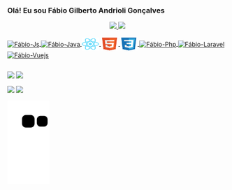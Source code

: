 ### Olá! Eu sou Fábio Gilberto Andrioli Gonçalves

<!--
**fabioandrioli/fabioandrioli** is a ✨ _special_ ✨ repository because its `README.md` (this file) appears on your GitHub profile.

Here are some ideas to get you started:

- 🔭 Hoje eu trabalho com front-end.
- 🌱 Estou estudando javascript, vuejs, php, laravel, java, css, react-native, flutter.
- 💬 Ask me about ...
- 📫 Entre em contato comigo por aqui: fabio.drioli@gmail.com
- 😄 Pronouns: ele / dele.
- ⚡ Fun fact: ...
-->
<div align="center">
  <a href="https://github.com/fabioandrioli">
  <img height="180em" src="https://github-readme-stats.vercel.app/api?username=fabioandrioli&show_icons=true&theme=dark&include_all_commits=true&count_private=true"/>
  <img height="180em" src="https://github-readme-stats.vercel.app/api/top-langs/?username=fabioandrioli&layout=compact&langs_count=7&theme=dark"/>
</div>

  <div style="display: inline_block"><br>
    <img align="center" alt="Fábio-Js" height="30" width="40" src="https://cdn.jsdelivr.net/gh/devicons/devicon/icons/javascript/javascript-original.svg">
    <img align="center" alt="Fábio-Java" height="30" width="40" src="https://cdn.jsdelivr.net/gh/devicons/devicon/icons/java/java-original.svg">
    <img align="center" alt="Fábio-React" height="30" width="40" src="https://raw.githubusercontent.com/devicons/devicon/master/icons/react/react-original.svg">
    <img align="center" alt="Fábio-HTML" height="30" width="40" src="https://raw.githubusercontent.com/devicons/devicon/master/icons/html5/html5-original.svg">
    <img align="center" alt="Fábio-CSS" height="30" width="40" src="https://raw.githubusercontent.com/devicons/devicon/master/icons/css3/css3-original.svg">
    <img align="center" alt="Fábio-Php" height="30" width="40" src="https://cdn.jsdelivr.net/gh/devicons/devicon/icons/php/php-original.svg">
    <img align="center" alt="Fábio-Laravel" height="30" width="40" src="https://cdn.jsdelivr.net/gh/devicons/devicon/icons/laravel/laravel-plain.svg">
    <img align="center" alt="Fábio-Vuejs" height="30" width="40" src="https://cdn.jsdelivr.net/gh/devicons/devicon/icons/vuejs/vuejs-original.svg">
</div>
  
##
  
  <div> 
  <a href="https://www.youtube.com/channel/UCe6BU5K8yWhF5ImBkOy8m2w" target="_blank"><img src="https://img.shields.io/badge/YouTube-FF0000?style=for-the-badge&logo=youtube&logoColor=white" target="_blank"></a>
  <a href="https://instagram.com/fabiogilbertto" target="_blank"><img src="https://img.shields.io/badge/-Instagram-%23E4405F?style=for-the-badge&logo=instagram&logoColor=white" target="_blank"></a>


  <a href = "mailto:fabio.drioli@gmail.com"><img src="https://img.shields.io/badge/-Gmail-%23333?style=for-the-badge&logo=gmail&logoColor=white" target="_blank"></a>
  <a href="https://www.linkedin.com/in/f%C3%A1bio-gilberto-andrioli/" target="_blank"><img src="https://img.shields.io/badge/-LinkedIn-%230077B5?style=for-the-badge&logo=linkedin&logoColor=white" target="_blank"></a> 
 
  ![Snake animation](https://github.com/rafaballerini/rafaballerini/blob/output/github-contribution-grid-snake.svg)
 
</div>
